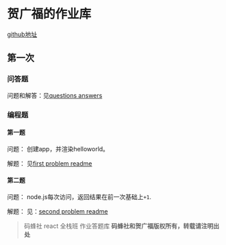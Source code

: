 # 贺广福的作业库

[github地址](https://github.com/hgfjxn/mfs-react-homework)

## 第一次

### 问答题

问题和解答：见[questions answers](./questions/1.md "questions answers")

### 编程题

#### 第一题

问题： 创建app，并渲染helloworld。

解题： 见[first problem readme](./first/README.md "first problem readme")

#### 第二题

问题： node.js每次访问，返回结果在前一次基础上`+1`.

解题： 见：[second problem readme](./second/READEME.md "second problem readme")






> 码蜂社 react 全栈班 作业答题库
**码蜂社和贺广福版权所有，转载请注明出处**
